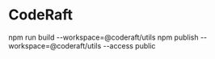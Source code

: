 # CodeRaft

npm run build --workspace=@coderaft/utils
npm publish --workspace=@coderaft/utils --access public
